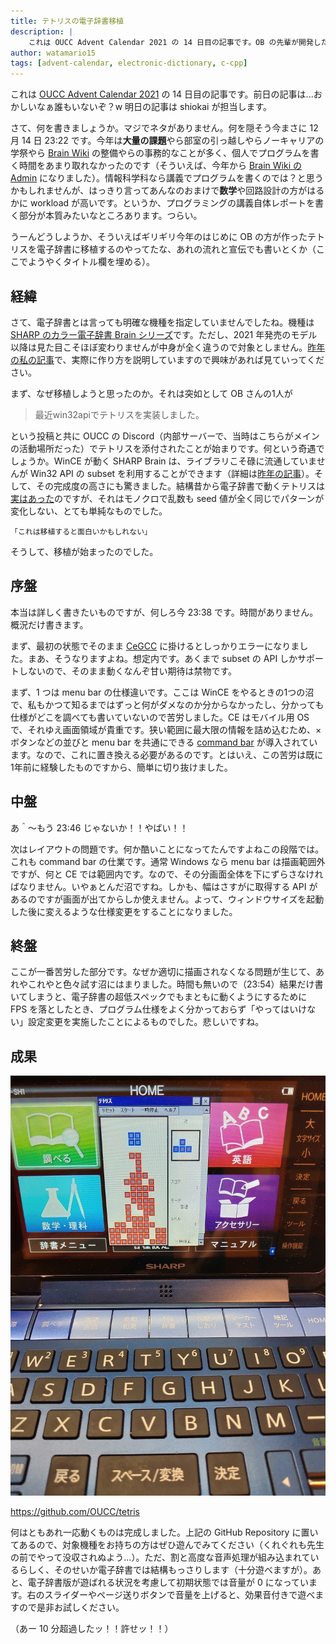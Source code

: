 ```yaml
---
title: テトリスの電子辞書移植
description: |
    これは OUCC Advent Calendar 2021 の 14 日目の記事です。OB の先輩が開発したテトリスプログラムを、SHARP 社製電子辞書 Brain で動くように移植した過程を紹介しています。
author: watamario15
tags: [advent-calendar, electronic-dictionary, c-cpp]
---
```


これは [OUCC Advent Calendar 2021](https://adventar.org/calendars/6722) の 14 日目の記事です。前日の記事は...おかしいなぁ誰もいないぞ？w 明日の記事は shiokai が担当します。

さて、何を書きましょうか。マジでネタがありません。何を隠そう今まさに 12 月 14 日 23:22 です。今年は**大量の課題**やら部室の引っ越しやらノーキャリアの学祭やら [Brain Wiki](https://brain.fandom.com/ja/wiki/Brain_Wiki) の整備やらの事務的なことが多く、個人でプログラムを書く時間をあまり取れなかったのです（そういえば、今年から [Brain Wiki の Admin](https://brain.fandom.com/ja/wiki/%E3%83%A6%E3%83%BC%E3%82%B6%E3%83%BC:Watamario15) になりました）。情報科学科なら講義でプログラムを書くのでは？と思うかもしれませんが、はっきり言ってあんなのおまけで**数学**や回路設計の方がはるかに workload が高いです。というか、プログラミングの講義自体レポートを書く部分が本質みたいなところあります。つらい。

うーんどうしようか、そういえばギリギリ今年のはじめに OB の方が作ったテトリスを電子辞書に移植するのやってたな、あれの流れと宣伝でも書いとくか（ここでようやくタイトル欄を埋める）。

## 経緯

さて、電子辞書とは言っても明確な機種を指定していませんでしたね。機種は [SHARP のカラー電子辞書 Brain シリーズ](https://jp.sharp/edictionary/)です。ただし、2021 年発売のモデル以降は見た目こそほぼ変わりませんが中身が全く違うので対象としません。[昨年の私の記事](/blog/articles/303)で、実際に作り方を説明していますので興味があれば見ていってください。

まず、なぜ移植しようと思ったのか。それは突如として OB さんの1人が

> 最近win32apiでテトリスを実装しました。

という投稿と共に OUCC の Discord（内部サーバーで、当時はこちらがメインの活動場所だった）でテトリスを添付されたことが始まりです。何という奇遇でしょうか。WinCE が動く SHARP Brain は、ライブラリこそ碌に流通していませんが Win32 API の subset を利用することができます（詳細は[昨年の記事](/blog/articles/303)）。そして、その完成度の高さにも驚きました。結構昔から電子辞書で動くテトリスは[実はあった](https://brain.fandom.com/ja/wiki/%E3%83%86%E3%83%88%E3%83%AA%E3%82%B9)のですが、それはモノクロで乱数も seed 値が全く同じでパターンが変化しない、とても単純なものでした。

```
「これは移植すると面白いかもしれない」
```

そうして、移植が始まったのでした。

## 序盤

本当は詳しく書きたいものですが、何しろ今 23:38 です。時間がありません。概況だけ書きます。

まず、最初の状態でそのまま [CeGCC](https://max.kellermann.name/projects/cegcc/) に掛けるとしっかりエラーになりました。まあ、そうなりますよね。想定内です。あくまで subset の API しかサポートしないので、そのまま動くなんぞ甘い期待は禁物です。

まず、1 つは menu bar の仕様違いです。ここは WinCE をやるときの1つの沼で、私もかつて知るまではずっと何がダメなのか分からなかったし、分かっても仕様がどこを調べても書いていないので苦労しました。CE はモバイル用 OS で、それゆえ画面領域が貴重です。狭い範囲に最大限の情報を詰め込むため、×ボタンなどの並びと menu bar を共通にできる [command bar](https://docs.microsoft.com/en-us/previous-versions/windows/embedded/ee503345(v=winembedded.60)) が導入されています。なので、これに置き換える必要があるのです。とはいえ、この苦労は既に1年前に経験したものですから、簡単に切り抜けました。

## 中盤

あ＾～もう 23:46 じゃないか！！やばい！！

次はレイアウトの問題です。何か酷いことになってたんですよねこの段階では。これも command bar の仕業です。通常 Windows なら menu bar は描画範囲外ですが、何と CE では範囲内です。なので、その分画面全体を下にずらさなければなりません。いやぁとんだ沼ですね。しかも、幅はさすがに取得する API があるのですが画面が出てからしか使えません。よって、ウィンドウサイズを起動した後に変えるような仕様変更をすることになりました。

## 終盤

ここが一番苦労した部分です。なぜか適切に描画されなくなる問題が生じて、あれやこれやと色々試す沼にはまりました。時間も無いので（23:54）結果だけ書いてしまうと、電子辞書の超低スペックでもまともに動くようにするために FPS を落としたとき、プログラム仕様をよく分かっておらず「やってはいけない」設定変更を実施したことによるものでした。悲しいですね。

## 成果

![](./490/P_20210501_231913.jpg)

<https://github.com/OUCC/tetris>

何はともあれ一応動くものは完成しました。上記の GitHub Repository に置いてあるので、対象機種をお持ちの方はぜひ遊んでみてください（くれぐれも先生の前でやって没収されぬよう...）。ただ、割と高度な音声処理が組み込まれているらしく、そのせいか電子辞書では結構もっさりします（十分遊べますが）。あと、電子辞書版が遊ばれる状況を考慮して初期状態では音量が 0 になっています。右のスライダーやページ送りボタンで音量を上げると、効果音付きで遊べますので是非お試しください。

（あー 10 分超過したッ！！許せッ！！）
